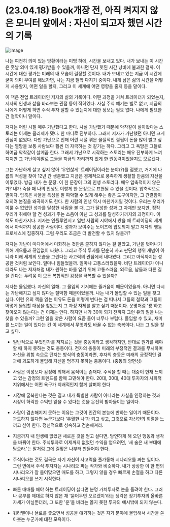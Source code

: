 # (23.04.18) Book개장 전, 아직 켜지지 않은 모니터 앞에서 : 자신이 되고자 했던 시간의 기록

![image](https://postfiles.pstatic.net/MjAyNTA0MDRfMjc0/MDAxNzQzNzYxMDQ0MzI1.0-0-0-0-0-0-0-0-0-0-0-0-0-0-0-0-0-0-0-0-0-0-0-0-0-0-0-0-0-0-0-0-0.png/image.png?type=w773)

나는 여전히 의미 있는 방황이라는 미명 하에, 시간을 보내고 있다. 내가 보내는 이 시간은 훗날 의미 있게 평가받을 수 있을까, 아니면 단지 헛된 시간 낭비에 불과한 걸까. 이 시간에 대한 평가는 미래의 내 모습이 결정할 것이다. 내가 보내고 있는 지금 이 시간에 굳이 의미 부여를 해보자면, 나는 지금 철학 다지기 중이다. 내게 남은 삶의 시간을 어떻게 사용할지, 어떤 일을 할지, 그리고 이 세계에 어떤 영향을 줄지 등을 말이다.

이 책은 전업 트레이더인 저자의 삶의 기록이다. 어떤 과정을 거쳐 트레이더가 되었는지, 저자의 인생과 삶을 바라보는 관점 등이 적혀있다. 사실 주식 얘기는 별로 없고, 지금의 나에게 어떻게 하면 주식 투자 잘할 수 있는지에 대한 정보는 필요 없다. 나에게 필요한 건 철학이니 말이다.

저자는 어린 시절 매우 가난했다고 한다. 사실 가난했기 때문에 악착같이 살아왔다는 스토리는 이제는 클리셰가 됐다. 한 마디로 진부하다. 그래서 저자가 가난했던 아니던 크게 관심이 없었다. 다만 가난으로 인해 어린 시절 겪은 물질적인 결핍이 돈을 많이 벌고 싶다는 열망을 보통 사람보다 훨씬 더 자극하는 것 같기는 하다. 그리고 그 욕망은 그들로 하여금 악착같이 살게끔 한다. 그래서 가난으로 시작하는 스토리는 매우 진부하게 느껴지지만 그 가난이야말로 그들을 지금의 자리까지 있게 한 원동력이었을지도 모르겠다.

그는 가난하게 살고 싶지 않아 '우연찮게' 트레이딩이라는 분야(?)를 접했고, 거기에 나름의 적성을 찾아 12년 간 생존했고 지금은 경제적으로 풍족하게 생활할 만큼의 자산을 이루었다. 방금 내가 쓴 문장. 이 한 문장이 그의 인생 스토리다. 매우 압축적이지 않은가? 내가 죽을 때 나의 인생도 이렇게 한 문장으로 표현될 수 있을 것이다. 압축적으로 말이다. 압축은 사물을 특성을 잘 파악할 수 있게 해주는 좋은 도구이지만, 그 간결함이 오히려 본질을 왜곡하기도 한다. 한 사람의 인생 역시 마찬가지일 것이다. 우리는 우리가 이룰 수 없었던 성과를 달성한 사람을 볼 때, 그가 달성한 성과 그 자체만 보지만, 정작 우리가 취해야 할 건 성과가 주는 소음이 아닌 그 성과를 달성하기까지의 과정이다. 이 책도 마찬가지다. 저자는 인플루언서고 일반 사람의 시야에서 봤을 때 트레이딩의 세계에서 아직까지 성공한 사람이다. 성과가 보여주는 노이즈에 압도되지 말고 저자의 행동 프로세스에 집중하자. 그럼 우리도 조금은 더 발전할 수 있지 않을까?

저자는 가난이 미디어에서 미화하는 것만큼 쿨하지 않다는 걸 알았고, 가난을 벗어나기 위해 게으름과 끊임없이 싸웠다. 그리고 주식 투자를 단순히 사고 판단의 행위 개념이 아니라 미래 세계의 모습을 그린다는 사고력의 관점에서 내다봤다. 그리고 아직까지는 성공한 것처럼 보인다. 얼마나 힘들었을까. 얼마나 고통스러웠을까. 비단 트레이더가 아니더라도 나는 저자처럼 내가 원하는 바를 얻기 위해 고통스러움, 외로움, 남들과 다른 길을 간다는 두려움 이 모든 복합적인 감정을 극복할 수 있을까?

저자는 몰입했다. 자신의 일해. 그 몰입의 기저에는 즐거움이 때문이었을까. 아니면 다시는 가난해지고 싶지 않다는 절박함 때문이었을까. 나는 내가 몰입할 수 있는 일을 찾고 싶다. 이런 유의 책을 읽는 이유도 돈을 어떻게 번다는 걸 떠나서 그들의 철학과 그들이 어떻게 몰입할 대상을 찾았는지 그 과정 자체를 알고 싶기 때문이다. 운명처럼 '뿅'하고 찾아오지 않는다는 건 이제는 안다. 하지만 내가 30이 되기 전까지 그런 유의 일을 나는 찾을 수 있을까? 그런 일을 찾은 사람이 요즘 들어 너무나 부럽다. 몰입할 수 있고, 재미를 느끼는 일이 있다는 건 이 세계에서 무엇과도 바꿀 수 없는 축복이다. 나는 그 일을 찾고 싶다.

*   일반적으로 무엇인가를 저지르는 것을 충동이라고 생각하지만, 반대로 뭔가를 해야 할 때 하지 못하는 것도 충동이다. 전자의 충동이 미래의 부정적인 결과를 무시하며 자신을 위험 속으로 던지는 방식의 충동이라면, 후자의 충동은 미래의 긍정적인 결과에 과도하게 몰입해 자신을 멈추지 못하는 충동이다. (충동의 양면성)
    
*   사람은 이성보다 감정에 의해서 움직이는 존재다. 주식을 할 때는 대중이 현재 느끼고 있는 감정의 트렌드를 함께 고민해야 한다. 20대, 30대, 40대 투자자의 사회적 지위에서는 어떤 욕구가 지배적인지 함께 살펴야 한다
    
*   시장에 굴복한다는 것은 결코 내가 특별한 사람이 아니라는 사실을 인정하는 것과 시장이 허락한 수익만 얻을 수 있다는 것을 온전히 받아들이는 일이다.
    
*   사람이 겸손해지지 못하는 이유는 그것이 인간의 본능에 반하는 일이기 때문이다. 과도하지 않다면 누군가보다 '우월한 나'가 되고 싶고, 그것으로 자신만의 희열을 느끼고 싶어 한다. 정신적으로 성숙하고 겸손해져라.
    
*   지금까지 내 인생에 없었던 새로운 것을 얻고 싶다면, 당연하게 해 오던 행동과 생각을 바꿔야 한다. 주식투자로 이제까지 없었던 수익을 얻으려면, '새 술은 새 부대에 담으라.'는 말처럼 그에 걸맞은 나부터 만들어야 한다.
    
*   주식이라는 것도 결국은 자기 자신이 사고력을 풀가동해 시나리오를 짜는 일이다. 그런 면에서 주식 투자자는 시나리오 짜는 작가와 비슷하다. 내가 상상한 이 한 편의 시나리오가 잘 들어맞으면 매도를 하고, 그렇지 않을 경우 빠르게 손절을 하고 다른 시나리오를 쓰기 시작한다.
    
*   빠른 매매를 해야 하는 트레이딩이 싫다면 분명 가치투자로 눈을 돌려야 한다. 그러나 공부를 제대로 하지 않은 채 '묻어두면 오르겠지'라는 생각은 장기투자의 올바른 자세가 아닐뿐더러, 그 또한 '운'을 바라는 옳지 못한 투자의 예시밖에 되지 않는다.
    
*   워라밸이나 욜로를 좇으면서 성공을 얘기하는 것은 자기 분야에 몰입해서 시간을 쏟아붓는 누군가에 대한 모욕이다.
